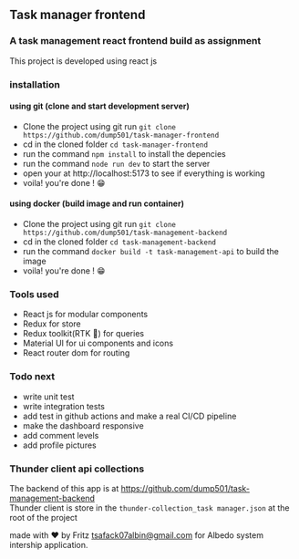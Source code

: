 ## Task manager frontend
### A task management react frontend build as assignment

This project is developed using react js

### installation

#### using git (clone and start development server)
* Clone the project using git run `git clone https://github.com/dump501/task-manager-frontend`
* cd in the cloned folder `cd task-manager-frontend`
* run the command `npm install` to install the depencies
* run the command `node run dev` to start the server
* open your at http://localhost:5173 to see if everything is working
* voila! you're done ! 😁

#### using docker (build image and run container)
* Clone the project using git run `git clone https://github.com/dump501/task-management-backend`
* cd in the cloned folder `cd task-management-backend`
* run the command `docker build -t task-management-api` to build the image
* voila! you're done ! 😁

### Tools used
* React js for modular components
* Redux for store
* Redux toolkit(RTK 🤞) for queries
* Material UI for ui components and icons
* React router dom for routing

### Todo next 
* write unit test
* write integration tests
* add test in github actions and make a real CI/CD pipeline
* make the dashboard responsive
* add comment levels
* add profile pictures
  
### Thunder client api collections
The backend of this app is at https://github.com/dump501/task-management-backend <br>
Thunder client is store in the `thunder-collection_task manager.json` at the root of the project

made with ❤️ by Fritz <tsafack07albin@gmail.com> for Albedo system intership application.
